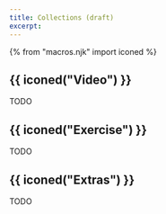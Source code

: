 ```yaml
---
title: Collections (draft)
excerpt:
---
```


{% from "macros.njk" import iconed %}

## {{ iconed("Video") }}

TODO

## {{ iconed("Exercise") }}

TODO

## {{ iconed("Extras") }}

TODO
